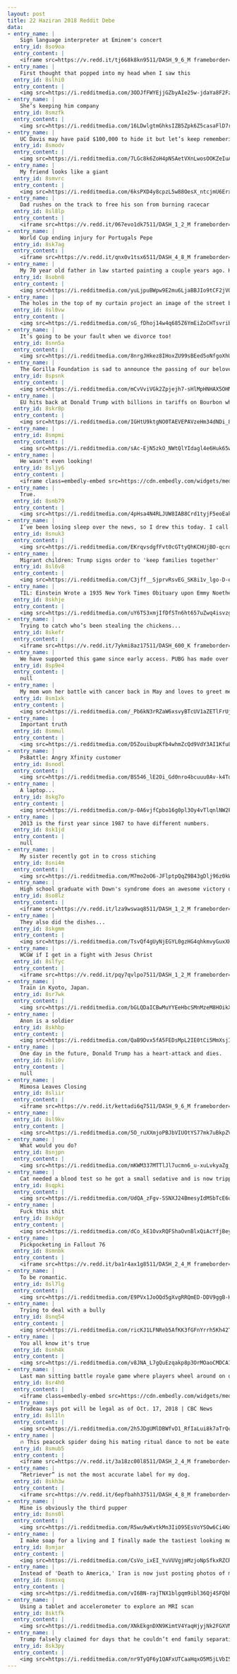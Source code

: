 ```yaml
---
layout: post
title: 22 Haziran 2018 Reddit Debe
data:
- entry_name: |
    Sign language interpreter at Eminem's concert
  entry_id: 8so9oa
  entry_content: |
    <iframe src=https://v.redd.it/tj668k8kn9511/DASH_9_6_M frameborder=0></iframe>
- entry_name: |
    First thought that popped into my head when I saw this
  entry_id: 8slhi0
  entry_content: |
    <img src=https://i.redditmedia.com/3ODJfFWYEjjGZbyAIe25w-jdaYa8F2FzRDkMMXIXJ08.jpg?s=eabd20e1f819ce636c79e3c8ddacee91 frameborder=0>
- entry_name: |
    She’s keeping him company
  entry_id: 8smzfk
  entry_content: |
    <img src=https://i.redditmedia.com/16LDwlgtmGhksIZB5Zpk6Z5casaFlD7rukiONmfBxp4.jpg?s=562e3b065d3c4276451debd504b4ac06 frameborder=0>
- entry_name: |
    UC Davis may have paid $100,000 to hide it but let’s keep remembering the awful pepper spray incident.
  entry_id: 8smodv
  entry_content: |
    <img src=https://i.redditmedia.com/7LGc8k6ZoH4pNSAetVXnLwosOOKZeIuAVvPbBclhpAQ.jpg?s=325762bb3dae9adccca1663569b262a4 frameborder=0>
- entry_name: |
    My friend looks like a giant
  entry_id: 8smvrc
  entry_content: |
    <img src=https://i.redditmedia.com/6ksPXD4y8cpzL5w88OesX_ntcjmU6Erx04pA5SqOgwQ.jpg?s=90efc3361e25e8e7117bbd424f977013 frameborder=0>
- entry_name: |
    Dad rushes on the track to free his son from burning racecar
  entry_id: 8sl8lp
  entry_content: |
    <iframe src=https://v.redd.it/067evo1dk7511/DASH_1_2_M frameborder=0></iframe>
- entry_name: |
    World Cup ending injury for Portugals Pepe
  entry_id: 8sk7ag
  entry_content: |
    <iframe src=https://v.redd.it/qnx0v1tsx6511/DASH_4_8_M frameborder=0></iframe>
- entry_name: |
    My 70 year old father in law started painting a couple years ago. He likes to try different styles and keeps them all.
  entry_id: 8sobn8
  entry_content: |
    <img src=https://i.redditmedia.com/yuLjpuBWpw9E2mu6LjaBBJIo9tCF2jV09N-eapu5_dI.jpg?s=8f46218a2a0fa263fd88cc6a026373e3 frameborder=0>
- entry_name: |
    The holes in the top of my curtain project an image of the street below onto my ceiling
  entry_id: 8sl0vw
  entry_content: |
    <img src=https://i.redditmedia.com/sG_fDhoj14w4q685Z6YmEiZoCHTsvrib2UVxZdlZ37k.jpg?s=3b7a851ec014d40cad81e0db2b5e73bf frameborder=0>
- entry_name: |
    It’s going to be your fault when we divorce too!
  entry_id: 8snn5a
  entry_content: |
    <img src=https://i.redditmedia.com/8nrgJHkez8IHoxZU99sBEed5oNfgoXhU59vMs0vGWhI.jpg?s=76c0f319ffc210ffd586bfd6a8c205ee frameborder=0>
- entry_name: |
    The Gorilla Foundation is sad to announce the passing of our beloved Koko
  entry_id: 8spsnk
  entry_content: |
    <img src=https://i.redditmedia.com/mCvVviVGk2Zpjejh7-sHlMpHNHAX5OHNAFJutoRG5V8.jpg?s=e68f9ae7980cc14b900e5d874dd87344 frameborder=0>
- entry_name: |
    EU hits back at Donald Trump with billions in tariffs on Bourbon whiskey, jeans and motorcycles
  entry_id: 8skr8p
  entry_content: |
    <img src=https://i.redditmedia.com/IGHtU9ktgNO0TAEVEPAVzeHm34dNDi_8LeYNxTFlYo8.jpg?s=1ca15d6e672c474e15232555840d47cc frameborder=0>
- entry_name: |
  entry_id: 8smpmi
  entry_content: |
    <img src=https://i.redditmedia.com/sAc-EjN5zkO_NWtQlYIdagl4e6Huk65wxLQdb6HzWOc.jpg?s=7f18d12df4fdc9ebb8e5ace7dbd65cec frameborder=0>
- entry_name: |
    He wasn't even looking!
  entry_id: 8sljy6
  entry_content: |
    <iframe class=embedly-embed src=https://cdn.embedly.com/widgets/media.html?src=https%3A%2F%2Fgfycat.com%2Fifr%2FConcreteGloomyFowl&url=https%3A%2F%2Fgfycat.com%2FConcreteGloomyFowl&image=https%3A%2F%2Fthumbs.gfycat.com%2FConcreteGloomyFowl-size_restricted.gif&key=522baf40bd3911e08d854040d3dc5c07&type=text%2Fhtml&schema=gfycat width=460 height=460 scrolling=no frameborder=0 allowfullscreen></iframe>
- entry_name: |
    True.
  entry_id: 8smb79
  entry_content: |
    <img src=https://i.redditmedia.com/4pHsa4N4RLJUW8IAB8Crd1tyjF5eoEakfi-pArkGhgs.jpg?s=364b4f1cb1a09939dce4270885cd1a2e frameborder=0>
- entry_name: |
    I’ve been losing sleep over the news, so I drew this today. I call it, “Are We Great Yet?”
  entry_id: 8snuk3
  entry_content: |
    <img src=https://i.redditmedia.com/EKrqvsdgfFvt0cGTtyQhKCHUjBO-qcrq1z9FDbckV5k.jpg?s=3c0116e9ec0f04ef2f4b97cc02d021cd frameborder=0>
- entry_name: |
    Migrant children: Trump signs order to 'keep families together'
  entry_id: 8sl6v8
  entry_content: |
    <img src=https://i.redditmedia.com/C3jff__SjprvRsvEG_SK8i1v_lgo-D-ehYJYwZkUJPg.jpg?s=00a79ca7c70e90b2308c3ae33e4dc8b3 frameborder=0>
- entry_name: |
    TIL: Einstein Wrote a 1935 New York Times Obituary upon Emmy Noether's demise to highlight her mathematical genius, which was oft-overlooked because of her gender.
  entry_id: 8skhje
  entry_content: |
    <img src=https://i.redditmedia.com/uY6TS3xmjIfDfSTn6ht657uZwq4isvzgR7b93l84YBM.jpg?s=de52dc224bc752fb0611f52432bb9f44 frameborder=0>
- entry_name: |
    Trying to catch who’s been stealing the chickens...
  entry_id: 8skefr
  entry_content: |
    <iframe src=https://v.redd.it/7ykmi8az17511/DASH_600_K frameborder=0></iframe>
- entry_name: |
    We have supported this game since early access. PUBG has made over $730 million dollars. Yet, it's still not optimized, cheaters are rampant, crates are locked behind keys. Even after charging $30 for the game, they now introduce this $9.99 Event Pass.
  entry_id: 8sp9e4
  entry_content: |
    null
- entry_name: |
    My mom won her battle with cancer back in May and loves to greet me by showing me how much her hair has grown since last I saw her. Today, she was SO excited to show me the World's Tiniest Fauxhawk.
  entry_id: 8sm1xk
  entry_content: |
    <img src=https://i.redditmedia.com/_Pb6kN3rRZaW6xsvyBTcUV1aZETlFrUjatj24YBbCnw.jpg?s=22ad12dc7369db52ed49f8a02797df22 frameborder=0>
- entry_name: |
    Important truth
  entry_id: 8smmul
  entry_content: |
    <img src=https://i.redditmedia.com/D5ZouibupKfb4whmZcQd9VdY3AI1Kfu8yjK6-YGmLMw.jpg?s=003b7790d1c54eb0316bdf55c2b01473 frameborder=0>
- entry_name: |
    PsBattle: Angry Xfinity customer
  entry_id: 8snodl
  entry_content: |
    <img src=https://i.redditmedia.com/BS546_lE2Oi_Gd0nro4bcuuu0Av-k4TqFiq_Rp4D_Z4.jpg?s=abac440026160d8212300d95315faf5f frameborder=0>
- entry_name: |
    A laptop...
  entry_id: 8skg7o
  entry_content: |
    <img src=https://i.redditmedia.com/p-0A6vjfCpbo16g0pl3Oy4vTlqnlNW2FN5HOo0AlDSQ.jpg?s=c8ec0170909ffae3797b737c8baa99fc frameborder=0>
- entry_name: |
    2013 is the first year since 1987 to have different numbers.
  entry_id: 8sk1jd
  entry_content: |
    null
- entry_name: |
    My sister recently got in to cross stiching
  entry_id: 8sni4m
  entry_content: |
    <img src=https://i.redditmedia.com/M7mo2oO6-JFlptpQqZ9B43gDlj96z0kWjqnZ1oKt19M.jpg?s=f6368e61ebf7023ecaaee4beaa67f098 frameborder=0>
- entry_name: |
    High school graduate with Down's syndrome does an awesome victory dance after getting his diploma
  entry_id: 8so8lz
  entry_content: |
    <iframe src=https://v.redd.it/lza9wswaq8511/DASH_1_2_M frameborder=0></iframe>
- entry_name: |
    They also did the dishes...
  entry_id: 8skgmm
  entry_content: |
    <img src=https://i.redditmedia.com/TsvQf4gUyNjEGYL0gzHG4qhkmvyGuxXH0vYt-8B0oaA.jpg?s=4774d32b8593e1a76533ad2ad0eddf26 frameborder=0>
- entry_name: |
    WCGW if I get in a fight with Jesus Christ
  entry_id: 8slfyc
  entry_content: |
    <iframe src=https://v.redd.it/pqy7qvlpo7511/DASH_1_2_M frameborder=0></iframe>
- entry_name: |
    Train in Kyoto, Japan.
  entry_id: 8sr7wk
  entry_content: |
    <img src=https://i.redditmedia.com/bGLQDaICBwMuYYEeHbcSMnMzeM8HOikXb0D4cZ_e5Cs.jpg?s=86ef926b9e672d6b2fe57507245a83d1 frameborder=0>
- entry_name: |
    Anon is a soldier
  entry_id: 8skhbp
  entry_content: |
    <img src=https://i.redditmedia.com/QaB9Dvx5fA5FEDsMpL2IE0tCi5MmXsjI_Xfss_CjExM.jpg?s=f657314e481ba72ea6a2c753447e299e frameborder=0>
- entry_name: |
    One day in the future, Donald Trump has a heart-attack and dies.
  entry_id: 8sli0v
  entry_content: |
    null
- entry_name: |
    Mimosa Leaves Closing
  entry_id: 8sliir
  entry_content: |
    <iframe src=https://v.redd.it/kettadi6q7511/DASH_9_6_M frameborder=0></iframe>
- entry_name: |
  entry_id: 8sl9kv
  entry_content: |
    <img src=https://i.redditmedia.com/5O_ruXXmjoPBJbVIUOtYS77mk7uBkpZVXsR6ikYiGKI.jpg?s=6e83dbefe9f22586fe39eac216c57f85 frameborder=0>
- entry_name: |
    What would you do?
  entry_id: 8snjpn
  entry_content: |
    <img src=https://i.redditmedia.com/mKWM337MTTlJl7ucmn6_u-xuLvkyaZg_nhxeLNQORXw.jpg?s=9ec9bf3eb03400aec8effe69cd65eadb frameborder=0>
- entry_name: |
    Cat needed a blood test so he got a small sedative and is now tripping balls.
  entry_id: 8sqpki
  entry_content: |
    <img src=https://i.redditmedia.com/UdQA_zFgv-SSNXJ24BmesyIdMSbTcE6ubTa6mKngb6g.jpg?s=342086c2de3efe8d2d82739af903bdb1 frameborder=0>
- entry_name: |
    Fuck this shit
  entry_id: 8skdgr
  entry_content: |
    <img src=https://i.redditmedia.com/dCo_kE1OvxRQFShaOvnBlxQiAcYfjBey3WuVvwhbNIo.jpg?s=71b865b4e0f49cdfbde95d9aa73d4dc9 frameborder=0>
- entry_name: |
    Pickpocketing in Fallout 76
  entry_id: 8smnbk
  entry_content: |
    <iframe src=https://v.redd.it/ba1r4ax1g8511/DASH_2_4_M frameborder=0></iframe>
- entry_name: |
    To be romantic.
  entry_id: 8sl7lg
  entry_content: |
    <img src=https://i.redditmedia.com/E9PVx1JoOQd5gXvgRRQmED-DDV9ggB-H0smU2mv7M-A.jpg?s=c7082febe2784d48dafc9d2c15507691 frameborder=0>
- entry_name: |
    Trying to deal with a bully
  entry_id: 8snq54
  entry_content: |
    <img src=https://i.redditmedia.com/ricKJ1LFNReb5AfKK3fGFnYrrh5Kh42TK0_hUtWbMKA.jpg?s=ccc6dcb283d58862fbca87558687ad6b frameborder=0>
- entry_name: |
    You all know it's true
  entry_id: 8snh4k
  entry_content: |
    <img src=https://i.redditmedia.com/v8JNA_L7gQuEzqakp8p3OrMOaoCMDCA1HU3lgvYlUys.png?s=5baeff2fc0327b9f7a415f68603ea833 frameborder=0>
- entry_name: |
    Last man sitting battle royale game where players wheel around on office chairs.
  entry_id: 8sr4h0
  entry_content: |
    <iframe class=embedly-embed src=https://cdn.embedly.com/widgets/media.html?src=https%3A%2F%2Fgfycat.com%2Fifr%2FImaginaryElectricIsabellineshrike&url=https%3A%2F%2Fgfycat.com%2FImaginaryElectricIsabellineshrike&image=https%3A%2F%2Fthumbs.gfycat.com%2FImaginaryElectricIsabellineshrike-size_restricted.gif&key=522baf40bd3911e08d854040d3dc5c07&type=text%2Fhtml&schema=gfycat width=600 height=438 scrolling=no frameborder=0 allowfullscreen></iframe>
- entry_name: |
    Trudeau says pot will be legal as of Oct. 17, 2018 | CBC News
  entry_id: 8sl1ln
  entry_content: |
    <img src=https://i.redditmedia.com/2h5JDgUMlDBWfvD1_RfIaLui8k7aTrQcUeHTVQy-_jg.jpg?s=ddbd41344a10ae7b0c018829dbd8913c frameborder=0>
- entry_name: |
    🔥 This peacock spider doing his mating ritual dance to not be eaten by a female
  entry_id: 8smub5
  entry_content: |
    <iframe src=https://v.redd.it/3a18zc00l8511/DASH_2_4_M frameborder=0></iframe>
- entry_name: |
    “Retriever” is not the most accurate label for my dog.
  entry_id: 8skh3w
  entry_content: |
    <iframe src=https://v.redd.it/6epfbahh37511/DASH_4_8_M frameborder=0></iframe>
- entry_name: |
    Mine is obviously the third pupper
  entry_id: 8sns0l
  entry_content: |
    <img src=https://i.redditmedia.com/R5wu9wKvtkMn3IiO95EsVoYSOw6Ci4KnAVsN5KUn7ug.jpg?s=c2a41c72b2f46130f1d85dafc6eb935b frameborder=0>
- entry_name: |
    I make soap for a living and I finally made the tastiest looking morsels
  entry_id: 8smjar
  entry_content: |
    <img src=https://i.redditmedia.com/CsVo_ixEI_YuVUVgjmMzjoNpSfkxRZCRjKKDbvRQAgI.jpg?s=be25905afba64b1f11f1283c7f298157 frameborder=0>
- entry_name: |
    Instead of 'Death to America,' Iran is now just posting photos of migrant children in U.S. cages
  entry_id: 8smsxq
  entry_content: |
    <img src=https://i.redditmedia.com/vI6BN-rajTNX1blgqm9ibl36Qj4SFQbhyTx8_vmnUvs.jpg?s=2c2e05dff5600dba2e4c5ac0e7eb1d63 frameborder=0>
- entry_name: |
    Using a tablet and accelerometer to explore an MRI scan
  entry_id: 8sktfk
  entry_content: |
    <img src=https://i.redditmedia.com/XNkEkgnDXN9KimtV4YaqHjyjNk2FGXVN8MBwIoMJKbY.gif?fm=jpg&s=a21e852191cb494431a38bd7e3c5e10d frameborder=0>
- entry_name: |
    Trump falsely claimed for days that he couldn’t end family separations
  entry_id: 8sk3py
  entry_content: |
    <img src=https://i.redditmedia.com/nr9TyQF6y1QAFxUTCaaHqxO5M5jLVbI54_D-waj6Qnc.jpg?s=08b504df50aab281c39f7a00fe813ff5 frameborder=0>
---
```

